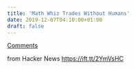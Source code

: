 ```yaml
---
title: 'Math Whiz Trades Without Humans'
date: 2019-12-07T04:10:00+01:00
draft: false
---
```


[Comments](https://news.ycombinator.com/item?id=21718651)  
  
from Hacker News https://ift.tt/2YmVsHC